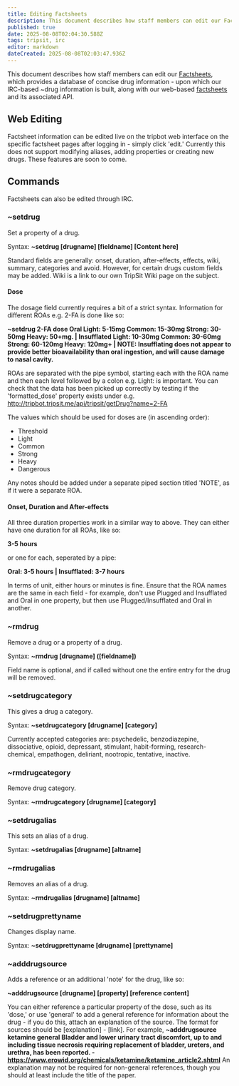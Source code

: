 ```yaml
---
title: Editing Factsheets
description: This document describes how staff members can edit our Factsheets, which provides a database of concise drug information - upon which our IRC-based ~drug...
published: true
date: 2025-08-08T02:04:30.588Z
tags: tripsit, irc
editor: markdown
dateCreated: 2025-08-08T02:03:47.936Z
---
```


This document describes how staff members can edit our [Factsheets](/en/factsheets), which provides a database of concise drug information - upon which our IRC-based ~drug information is built, along with our web-based [factsheets](http://drugs.tripsit.me/) and its associated API.

## Web Editing

Factsheet information can be edited live on the tripbot web interface on the specific factsheet pages after logging in - simply click 'edit.' Currently this does not support modifying aliases, adding properties or creating new drugs. These features are soon to come.

## Commands

Factsheets can also be edited through IRC.

### ~setdrug

Set a property of a drug.

Syntax: **~setdrug [drugname] [fieldname] [Content here]**

Standard fields are generally: onset, duration, after-effects, effects, wiki, summary, categories and avoid. However, for certain drugs custom fields may be added. Wiki is a link to our own TripSit Wiki page on the subject.

#### Dose

The dosage field currently requires a bit of a strict syntax. Information for different ROAs e.g. 2-FA is done like so:

**~setdrug 2-FA dose Oral Light: 5-15mg Common: 15-30mg Strong: 30-50mg Heavy: 50+mg. | Insufflated Light: 10-30mg  Common: 30-60mg  Strong: 60-120mg  Heavy: 120mg+ | NOTE: Insufflating does not appear to provide better bioavailability than oral ingestion, and will cause damage to nasal cavity.**

ROAs are separated with the pipe symbol, starting each with the ROA name and then each level followed by a colon e.g. Light: is important. You can check that the data has been picked up correctly by testing if the 'formatted_dose' property exists under e.g. http://tripbot.tripsit.me/api/tripsit/getDrug?name=2-FA

The values which should be used for doses are (in ascending order):
* Threshold
* Light
* Common
* Strong
* Heavy
* Dangerous

Any notes should be added under a separate piped section titled 'NOTE', as if it were a separate ROA.

#### Onset, Duration and After-effects

All three duration properties work in a similar way to above. They can either have one duration for all ROAs, like so:

**3-5 hours**

or one for each, seperated by a pipe:

**Oral: 3-5 hours | Insufflated: 3-7 hours**

In terms of unit, either hours or minutes is fine. Ensure that the ROA names are the same in each field - for example, don't use Plugged and Insufflated and Oral in one property, but then use Plugged/Insufflated and Oral in another.

### ~rmdrug

Remove a drug or a property of a drug.

Syntax: **~rmdrug [drugname] ([fieldname])**

Field name is optional, and if called without one the entire entry for the drug will be removed.

### ~setdrugcategory

This gives a drug a category.

Syntax: **~setdrugcategory [drugname] [category]**

Currently accepted categories are: psychedelic, benzodiazepine, dissociative, opioid, depressant, stimulant, habit-forming, research-chemical, empathogen, deliriant, nootropic, tentative, inactive.

### ~rmdrugcategory

Remove drug category.

Syntax: **~rmdrugcategory [drugname] [category]**

### ~setdrugalias

This sets an alias of a drug.

Syntax: **~setdrugalias [drugname] [altname]**

### ~rmdrugalias

Removes an alias of a drug.

Syntax: **~rmdrugalias [drugname] [altname]**

### ~setdrugprettyname

Changes display name.

Syntax: **~setdrugprettyname [drugname] [prettyname]**

### ~adddrugsource

Adds a reference or an additional 'note' for the drug, like so:

**~adddrugsource [drugname] [property] [reference content]**

You can either reference a particular property of the dose, such as its 'dose,' or use 'general' to add a general reference for information about the drug - if you do this, attach an explanation of the source. The format for sources should be [explanation] - [link]. For example, **~adddrugsource ketamine general Bladder and lower urinary tract discomfort, up to and including tissue necrosis requiring replacement of bladder, ureters, and urethra, has been reported. - https://www.erowid.org/chemicals/ketamine/ketamine_article2.shtml** An explanation may not be required for non-general references, though you should at least include the title of the paper.